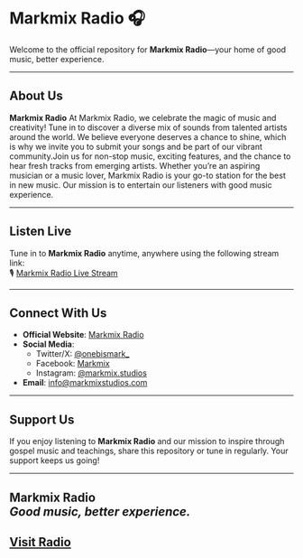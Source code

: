 # Markmix Radio 🎧

Welcome to the official repository for **Markmix Radio**—your home of good music, better experience.

---

## About Us

**Markmix Radio** At Markmix Radio, we celebrate the magic of music and creativity! Tune in to discover a diverse mix of sounds from talented artists around the world. We believe everyone deserves a chance to shine, which is why we invite you to submit your songs and be part of our vibrant community.Join us for non-stop music, exciting features, and the chance to hear fresh tracks from emerging artists. Whether you’re an aspiring musician or a music lover, Markmix Radio is your go-to station for the best in new music.
Our mission is to entertain our listeners with good music experience.

---

## Listen Live

Tune in to **Markmix Radio** anytime, anywhere using the following stream link:  
🎙️ [Markmix Radio Live Stream](https://radio.markmixstudios.com)

---

## Connect With Us

- **Official Website**: [Markmix Radio](https://markmixstudios.blogspot.com/p/about.html)  
- **Social Media**:  
  - Twitter/X: [@onebismark_](https://x.com/onebismark_)
  - Facebook: [Markmix](https://www.facebook.com/onebismark)  
  - Instagram: [@markmix.studios](https://www.instagram.com/markmix.studios)  
- **Email**: [info@markmixstudios.com](mailto:info@markmixstudios.com)

---

## Support Us

If you enjoy listening to **Markmix Radio** and our mission to inspire through gospel music and teachings, share this repository or tune in regularly. Your support keeps us going!

---
**Markmix Radio**  
*Good music, better experience.*
---
## <a href="https://me.markmixstudios.com/radio">Visit Radio</a>
